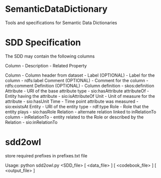 # SemanticDataDictionary
Tools and specifications for Semantic Data Dictionaries

# SDD Specification
The SDD may contain the following columns

Column - Description - Related Property

Column - Column header from dataset - 
Label (OPTIONAL) - Label for the column - rdfs:label
Comment (OPTIONAL) - Comment for the column - rdfs:comment
Definition (OPTIONAL) - Column definition - skos:definition
Attribute - URI of the base attribute type - sio:hasAttribute
attributeOf - Entity having the attribute - sio:isAttributeOf
Unit - Unit of measure for the attribute - sio:hasUnit
Time - Time point attribute was measured - sio:existsAt
Entity - URI of the entity type - rdf:type
Role - Role that the entity plays - sio:hasRole
Relation - alternate relation linked to inRelationTo column - 
inRelationTo - entity related to the Role or described by the Relation - sio:inRelationTo

# sdd2owl
store required prefixes in prefixes.txt file

Usage: python sdd2owl.py <SDD_file> [ <data_file> ] [ <codebook_file> ] [ <output_file> ]


